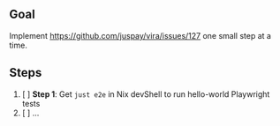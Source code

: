 ## Goal

Implement https://github.com/juspay/vira/issues/127 one small step at a time.

## Steps

1. [ ] **Step 1**: Get `just e2e` in Nix devShell to run hello-world Playwright tests
2. [ ] ...